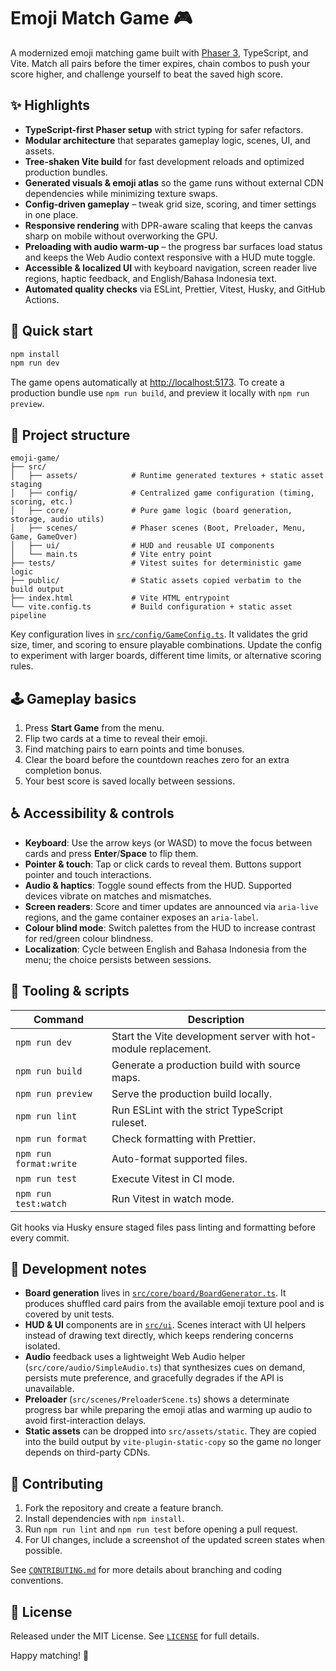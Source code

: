 # Emoji Match Game 🎮

A modernized emoji matching game built with [Phaser 3](https://phaser.io/), TypeScript, and Vite. Match all pairs before the timer expires, chain combos to push your score higher, and challenge yourself to beat the saved high score.

## ✨ Highlights

- **TypeScript-first Phaser setup** with strict typing for safer refactors.
- **Modular architecture** that separates gameplay logic, scenes, UI, and assets.
- **Tree-shaken Vite build** for fast development reloads and optimized production bundles.
- **Generated visuals & emoji atlas** so the game runs without external CDN dependencies while minimizing texture swaps.
- **Config-driven gameplay** – tweak grid size, scoring, and timer settings in one place.
- **Responsive rendering** with DPR-aware scaling that keeps the canvas sharp on mobile without overworking the GPU.
- **Preloading with audio warm-up** – the progress bar surfaces load status and keeps the Web Audio context responsive with a HUD mute toggle.
- **Accessible & localized UI** with keyboard navigation, screen reader live regions, haptic feedback, and English/Bahasa Indonesia text.
- **Automated quality checks** via ESLint, Prettier, Vitest, Husky, and GitHub Actions.

## 🚀 Quick start

```bash
npm install
npm run dev
```

The game opens automatically at <http://localhost:5173>. To create a production bundle use `npm run build`, and preview it locally with `npm run preview`.

## 🧱 Project structure

```
emoji-game/
├── src/
│   ├── assets/            # Runtime generated textures + static asset staging
│   ├── config/            # Centralized game configuration (timing, scoring, etc.)
│   ├── core/              # Pure game logic (board generation, storage, audio utils)
│   ├── scenes/            # Phaser scenes (Boot, Preloader, Menu, Game, GameOver)
│   ├── ui/                # HUD and reusable UI components
│   └── main.ts            # Vite entry point
├── tests/                 # Vitest suites for deterministic game logic
├── public/                # Static assets copied verbatim to the build output
├── index.html             # Vite HTML entrypoint
└── vite.config.ts         # Build configuration + static asset pipeline
```

Key configuration lives in [`src/config/GameConfig.ts`](src/config/GameConfig.ts). It validates the grid size, timer, and scoring to ensure playable combinations. Update the config to experiment with larger boards, different time limits, or alternative scoring rules.

## 🕹️ Gameplay basics

1. Press **Start Game** from the menu.
2. Flip two cards at a time to reveal their emoji.
3. Find matching pairs to earn points and time bonuses.
4. Clear the board before the countdown reaches zero for an extra completion bonus.
5. Your best score is saved locally between sessions.

## ♿ Accessibility & controls

- **Keyboard**: Use the arrow keys (or WASD) to move the focus between cards and press **Enter**/**Space** to flip them.
- **Pointer & touch**: Tap or click cards to reveal them. Buttons support pointer and touch interactions.
- **Audio & haptics**: Toggle sound effects from the HUD. Supported devices vibrate on matches and mismatches.
- **Screen readers**: Score and timer updates are announced via `aria-live` regions, and the game container exposes an `aria-label`.
- **Colour blind mode**: Switch palettes from the HUD to increase contrast for red/green colour blindness.
- **Localization**: Cycle between English and Bahasa Indonesia from the menu; the choice persists between sessions.

## 🧪 Tooling & scripts

| Command                | Description                                                    |
| ---------------------- | -------------------------------------------------------------- |
| `npm run dev`          | Start the Vite development server with hot-module replacement. |
| `npm run build`        | Generate a production build with source maps.                  |
| `npm run preview`      | Serve the production build locally.                            |
| `npm run lint`         | Run ESLint with the strict TypeScript ruleset.                 |
| `npm run format`       | Check formatting with Prettier.                                |
| `npm run format:write` | Auto-format supported files.                                   |
| `npm run test`         | Execute Vitest in CI mode.                                     |
| `npm run test:watch`   | Run Vitest in watch mode.                                      |

Git hooks via Husky ensure staged files pass linting and formatting before every commit.

## 🧰 Development notes

- **Board generation** lives in [`src/core/board/BoardGenerator.ts`](src/core/board/BoardGenerator.ts). It produces shuffled card pairs from the available emoji texture pool and is covered by unit tests.
- **HUD & UI** components are in [`src/ui`](src/ui). Scenes interact with UI helpers instead of drawing text directly, which keeps rendering concerns isolated.
- **Audio** feedback uses a lightweight Web Audio helper (`src/core/audio/SimpleAudio.ts`) that synthesizes cues on demand, persists mute preference, and gracefully degrades if the API is unavailable.
- **Preloader** (`src/scenes/PreloaderScene.ts`) shows a determinate progress bar while preparing the emoji atlas and warming up audio to avoid first-interaction delays.
- **Static assets** can be dropped into `src/assets/static`. They are copied into the build output by `vite-plugin-static-copy` so the game no longer depends on third-party CDNs.

## 🤝 Contributing

1. Fork the repository and create a feature branch.
2. Install dependencies with `npm install`.
3. Run `npm run lint` and `npm run test` before opening a pull request.
4. For UI changes, include a screenshot of the updated screen states when possible.

See [`CONTRIBUTING.md`](CONTRIBUTING.md) for more details about branching and coding conventions.

## 📄 License

Released under the MIT License. See [`LICENSE`](LICENSE) for full details.

Happy matching! 🎉
